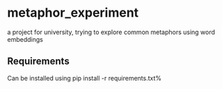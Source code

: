 # metaphor_experiment
a project for university, trying to explore common metaphors using word embeddings

## Requirements
Can be installed using pip install -r requirements.txt%

